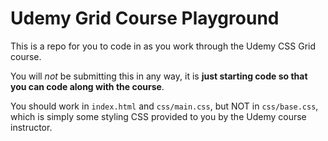 # Udemy Grid Course Playground

This is a repo for you to code in as you work through the Udemy CSS Grid course.

You will _not_ be submitting this in any way, it is **just starting code so that you can code along with the course**.

You should work in `index.html` and `css/main.css`, but NOT in `css/base.css`, which is simply some styling CSS provided to you by the Udemy course instructor.

